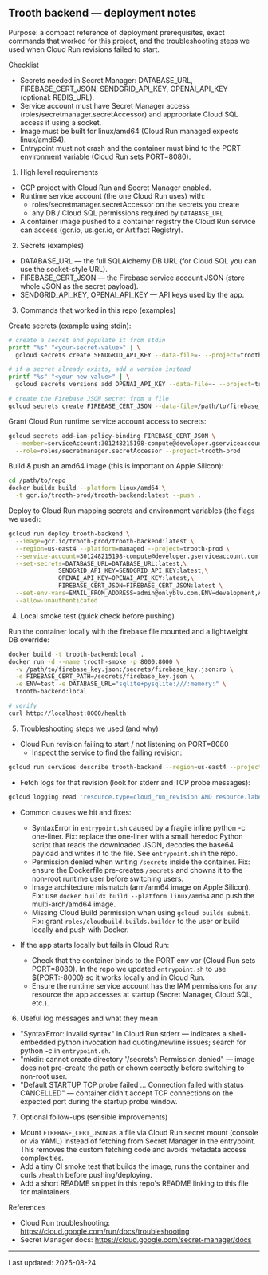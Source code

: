 ## Trooth backend — deployment notes

Purpose: a compact reference of deployment prerequisites, exact commands that worked for this project, and the troubleshooting steps we used when Cloud Run revisions failed to start.

Checklist
- Secrets needed in Secret Manager: DATABASE_URL, FIREBASE_CERT_JSON, SENDGRID_API_KEY, OPENAI_API_KEY (optional: REDIS_URL).
- Service account must have Secret Manager access (roles/secretmanager.secretAccessor) and appropriate Cloud SQL access if using a socket.
- Image must be built for linux/amd64 (Cloud Run managed expects linux/amd64).
- Entrypoint must not crash and the container must bind to the PORT environment variable (Cloud Run sets PORT=8080).

1) High level requirements
- GCP project with Cloud Run and Secret Manager enabled.
- Runtime service account (the one Cloud Run uses) with:
  - roles/secretmanager.secretAccessor on the secrets you create
  - any DB / Cloud SQL permissions required by `DATABASE_URL`
- A container image pushed to a container registry the Cloud Run service can access (gcr.io, us.gcr.io, or Artifact Registry).

2) Secrets (examples)
- DATABASE_URL — the full SQLAlchemy DB URL (for Cloud SQL you can use the socket-style URL).
- FIREBASE_CERT_JSON — the Firebase service account JSON (store whole JSON as the secret payload).
- SENDGRID_API_KEY, OPENAI_API_KEY — API keys used by the app.

3) Commands that worked in this repo (examples)

Create secrets (example using stdin):

```bash
# create a secret and populate it from stdin
printf "%s" "<your-secret-value>" | \
  gcloud secrets create SENDGRID_API_KEY --data-file=- --project=trooth-prod

# if a secret already exists, add a version instead
printf "%s" "<your-new-value>" | \
  gcloud secrets versions add OPENAI_API_KEY --data-file=- --project=trooth-prod

# create the Firebase JSON secret from a file
gcloud secrets create FIREBASE_CERT_JSON --data-file=/path/to/firebase_key.json --project=trooth-prod
```

Grant Cloud Run runtime service account access to secrets:

```bash
gcloud secrets add-iam-policy-binding FIREBASE_CERT_JSON \
  --member=serviceAccount:301248215198-compute@developer.gserviceaccount.com \
  --role=roles/secretmanager.secretAccessor --project=trooth-prod
```

Build & push an amd64 image (this is important on Apple Silicon):

```bash
cd /path/to/repo
docker buildx build --platform linux/amd64 \
  -t gcr.io/trooth-prod/trooth-backend:latest --push .
```

Deploy to Cloud Run mapping secrets and environment variables (the flags we used):

```bash
gcloud run deploy trooth-backend \
  --image=gcr.io/trooth-prod/trooth-backend:latest \
  --region=us-east4 --platform=managed --project=trooth-prod \
  --service-account=301248215198-compute@developer.gserviceaccount.com \
  --set-secrets=DATABASE_URL=DATABASE_URL:latest,\
              SENDGRID_API_KEY=SENDGRID_API_KEY:latest,\
              OPENAI_API_KEY=OPENAI_API_KEY:latest,\
              FIREBASE_CERT_JSON=FIREBASE_CERT_JSON:latest \
  --set-env-vars=EMAIL_FROM_ADDRESS=admin@onlyblv.com,ENV=development,APP_URL=https://trooth-assessment-dev.onlyblv.com \
  --allow-unauthenticated
```

4) Local smoke test (quick check before pushing)

Run the container locally with the firebase file mounted and a lightweight DB override:

```bash
docker build -t trooth-backend:local .
docker run -d --name trooth-smoke -p 8000:8000 \
  -v /path/to/firebase_key.json:/secrets/firebase_key.json:ro \
  -e FIREBASE_CERT_PATH=/secrets/firebase_key.json \
  -e ENV=test -e DATABASE_URL="sqlite+pysqlite:///:memory:" \
  trooth-backend:local

# verify
curl http://localhost:8000/health
```

5) Troubleshooting steps we used (and why)

- Cloud Run revision failing to start / not listening on PORT=8080
  - Inspect the service to find the failing revision:

```bash
gcloud run services describe trooth-backend --region=us-east4 --project=trooth-prod --format=json
```

  - Fetch logs for that revision (look for stderr and TCP probe messages):

```bash
gcloud logging read 'resource.type=cloud_run_revision AND resource.labels.service_name=trooth-backend AND resource.labels.revision_name=<REVISION_NAME>' --project=trooth-prod --limit=200 --format=json
```

  - Common causes we hit and fixes:
    - SyntaxError in `entrypoint.sh` caused by a fragile inline python -c one-liner.
      Fix: replace the one-liner with a small heredoc Python script that reads the downloaded JSON, decodes the base64 payload and writes it to the file. See `entrypoint.sh` in the repo.
    - Permission denied when writing `/secrets` inside the container. Fix: ensure the Dockerfile pre-creates `/secrets` and chowns it to the non-root runtime user before switching users.
    - Image architecture mismatch (arm/arm64 image on Apple Silicon). Fix: use `docker buildx build --platform linux/amd64` and push the multi-arch/amd64 image.
    - Missing Cloud Build permission when using `gcloud builds submit`. Fix: grant `roles/cloudbuild.builds.builder` to the user or build locally and push with Docker.

- If the app starts locally but fails in Cloud Run:
  - Check that the container binds to the PORT env var (Cloud Run sets PORT=8080). In the repo we updated `entrypoint.sh` to use ${PORT:-8000} so it works locally and in Cloud Run.
  - Ensure the runtime service account has the IAM permissions for any resource the app accesses at startup (Secret Manager, Cloud SQL, etc.).

6) Useful log messages and what they mean
- "SyntaxError: invalid syntax" in Cloud Run stderr — indicates a shell-embedded python invocation had quoting/newline issues; search for python -c in `entrypoint.sh`.
- "mkdir: cannot create directory '/secrets': Permission denied" — image does not pre-create the path or chown correctly before switching to non-root user.
- "Default STARTUP TCP probe failed ... Connection failed with status CANCELLED" — container didn't accept TCP connections on the expected port during the startup probe window.

7) Optional follow-ups (sensible improvements)
- Mount `FIREBASE_CERT_JSON` as a file via Cloud Run secret mount (console or via YAML) instead of fetching from Secret Manager in the entrypoint. This removes the custom fetching code and avoids metadata access complexities.
- Add a tiny CI smoke test that builds the image, runs the container and curls `/health` before pushing/deploying.
- Add a short README snippet in this repo's README linking to this file for maintainers.

References
- Cloud Run troubleshooting: https://cloud.google.com/run/docs/troubleshooting
- Secret Manager docs: https://cloud.google.com/secret-manager/docs

---
Last updated: 2025-08-24
